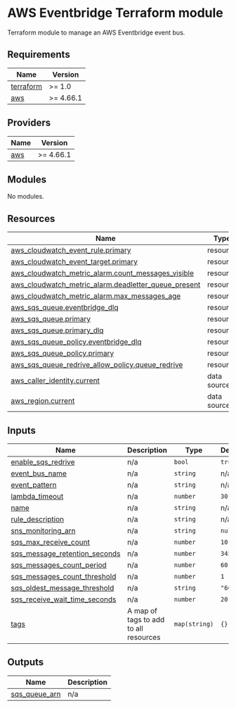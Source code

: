 # AWS Eventbridge Terraform module

Terraform module to manage an AWS Eventbridge event bus.
<!-- BEGIN_TF_DOCS -->
## Requirements

| Name | Version |
|------|---------|
| <a name="requirement_terraform"></a> [terraform](#requirement\_terraform) | >= 1.0 |
| <a name="requirement_aws"></a> [aws](#requirement\_aws) | >= 4.66.1 |

## Providers

| Name | Version |
|------|---------|
| <a name="provider_aws"></a> [aws](#provider\_aws) | >= 4.66.1 |

## Modules

No modules.

## Resources

| Name | Type |
|------|------|
| [aws_cloudwatch_event_rule.primary](https://registry.terraform.io/providers/hashicorp/aws/latest/docs/resources/cloudwatch_event_rule) | resource |
| [aws_cloudwatch_event_target.primary](https://registry.terraform.io/providers/hashicorp/aws/latest/docs/resources/cloudwatch_event_target) | resource |
| [aws_cloudwatch_metric_alarm.count_messages_visible](https://registry.terraform.io/providers/hashicorp/aws/latest/docs/resources/cloudwatch_metric_alarm) | resource |
| [aws_cloudwatch_metric_alarm.deadletter_queue_present](https://registry.terraform.io/providers/hashicorp/aws/latest/docs/resources/cloudwatch_metric_alarm) | resource |
| [aws_cloudwatch_metric_alarm.max_messages_age](https://registry.terraform.io/providers/hashicorp/aws/latest/docs/resources/cloudwatch_metric_alarm) | resource |
| [aws_sqs_queue.eventbridge_dlq](https://registry.terraform.io/providers/hashicorp/aws/latest/docs/resources/sqs_queue) | resource |
| [aws_sqs_queue.primary](https://registry.terraform.io/providers/hashicorp/aws/latest/docs/resources/sqs_queue) | resource |
| [aws_sqs_queue.primary_dlq](https://registry.terraform.io/providers/hashicorp/aws/latest/docs/resources/sqs_queue) | resource |
| [aws_sqs_queue_policy.eventbridge_dlq](https://registry.terraform.io/providers/hashicorp/aws/latest/docs/resources/sqs_queue_policy) | resource |
| [aws_sqs_queue_policy.primary](https://registry.terraform.io/providers/hashicorp/aws/latest/docs/resources/sqs_queue_policy) | resource |
| [aws_sqs_queue_redrive_allow_policy.queue_redrive](https://registry.terraform.io/providers/hashicorp/aws/latest/docs/resources/sqs_queue_redrive_allow_policy) | resource |
| [aws_caller_identity.current](https://registry.terraform.io/providers/hashicorp/aws/latest/docs/data-sources/caller_identity) | data source |
| [aws_region.current](https://registry.terraform.io/providers/hashicorp/aws/latest/docs/data-sources/region) | data source |

## Inputs

| Name | Description | Type | Default | Required |
|------|-------------|------|---------|:--------:|
| <a name="input_enable_sqs_redrive"></a> [enable\_sqs\_redrive](#input\_enable\_sqs\_redrive) | n/a | `bool` | `true` | no |
| <a name="input_event_bus_name"></a> [event\_bus\_name](#input\_event\_bus\_name) | n/a | `string` | n/a | yes |
| <a name="input_event_pattern"></a> [event\_pattern](#input\_event\_pattern) | n/a | `string` | n/a | yes |
| <a name="input_lambda_timeout"></a> [lambda\_timeout](#input\_lambda\_timeout) | n/a | `number` | `30` | no |
| <a name="input_name"></a> [name](#input\_name) | n/a | `string` | n/a | yes |
| <a name="input_rule_description"></a> [rule\_description](#input\_rule\_description) | n/a | `string` | n/a | yes |
| <a name="input_sns_monitoring_arn"></a> [sns\_monitoring\_arn](#input\_sns\_monitoring\_arn) | n/a | `string` | `null` | no |
| <a name="input_sqs_max_receive_count"></a> [sqs\_max\_receive\_count](#input\_sqs\_max\_receive\_count) | n/a | `number` | `10` | no |
| <a name="input_sqs_message_retention_seconds"></a> [sqs\_message\_retention\_seconds](#input\_sqs\_message\_retention\_seconds) | n/a | `number` | `345600` | no |
| <a name="input_sqs_messages_count_period"></a> [sqs\_messages\_count\_period](#input\_sqs\_messages\_count\_period) | n/a | `number` | `60` | no |
| <a name="input_sqs_messages_count_threshold"></a> [sqs\_messages\_count\_threshold](#input\_sqs\_messages\_count\_threshold) | n/a | `number` | `1` | no |
| <a name="input_sqs_oldest_message_threshold"></a> [sqs\_oldest\_message\_threshold](#input\_sqs\_oldest\_message\_threshold) | n/a | `string` | `"60"` | no |
| <a name="input_sqs_receive_wait_time_seconds"></a> [sqs\_receive\_wait\_time\_seconds](#input\_sqs\_receive\_wait\_time\_seconds) | n/a | `number` | `20` | no |
| <a name="input_tags"></a> [tags](#input\_tags) | A map of tags to add to all resources | `map(string)` | `{}` | no |

## Outputs

| Name | Description |
|------|-------------|
| <a name="output_sqs_queue_arn"></a> [sqs\_queue\_arn](#output\_sqs\_queue\_arn) | n/a |
<!-- END_TF_DOCS -->